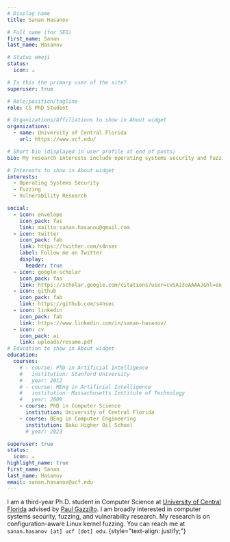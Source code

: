 ```yaml
---
# Display name
title: Sanan Hasanov

# Full name (for SEO)
first_name: Sanan
last_name: Hasanov

# Status emoji
status:
  icon: ☕️

# Is this the primary user of the site?
superuser: true

# Role/position/tagline
role: CS PhD Student

# Organizations/Affiliations to show in About widget
organizations:
  - name: University of Central Florida
    url: https://www.ucf.edu/

# Short bio (displayed in user profile at end of posts)
bio: My research interests include operating systems security and fuzzing.

# Interests to show in About widget
interests:
  - Operating Systems Security
  - Fuzzing
  - Vulnerability Research

social:
  - icon: envelope
    icon_pack: fas
    link: mailto:sanan.hasanou@gmail.com
  - icon: twitter
    icon_pack: fab
    link: https://twitter.com/s4nsec
    label: Follow me on Twitter
    display:
      header: true
  - icon: google-scholar
    icon_pack: fas
    link: https://scholar.google.com/citations?user=cvSAJ3oAAAAJ&hl=en
  - icon: github
    icon_pack: fab
    link: https://github.com/s4nsec
  - icon: linkedin
    icon_pack: fab
    link: https://www.linkedin.com/in/sanan-hasanov/
  - icon: cv
    icon_pack: ai
    link: uploads/resume.pdf
# Education to show in About widget
education:
  courses:
    # - course: PhD in Artificial Intelligence
    #   institution: Stanford University
    #   year: 2012
    # - course: MEng in Artificial Intelligence
    #   institution: Massachusetts Institute of Technology
    #   year: 2009
    - course: PhD in Computer Science
      institution: University of Central Florida
    - course: BEng in Computer Engineering
      institution: Baku Higher Oil School
      # year: 2023

superuser: true
status:
  icon: ☕️
highlight_name: true
first_name: Sanan
last_name: Hasanov
email: sanan.hasanov@ucf.edu
---
```


I am a third-year Ph.D. student in Computer Science at [University of Central Florida](https://ucf.edu) advised by [Paul Gazzillo](https://paulgazzillo.com/).
I am broadly interested in computer systems security, fuzzing, and vulnerability research. My research is on configuration-aware Linux kernel fuzzing.
You can reach me at ``` sanan.hasanov [at] ucf [dot] edu```.
{style="text-align: justify;"}
